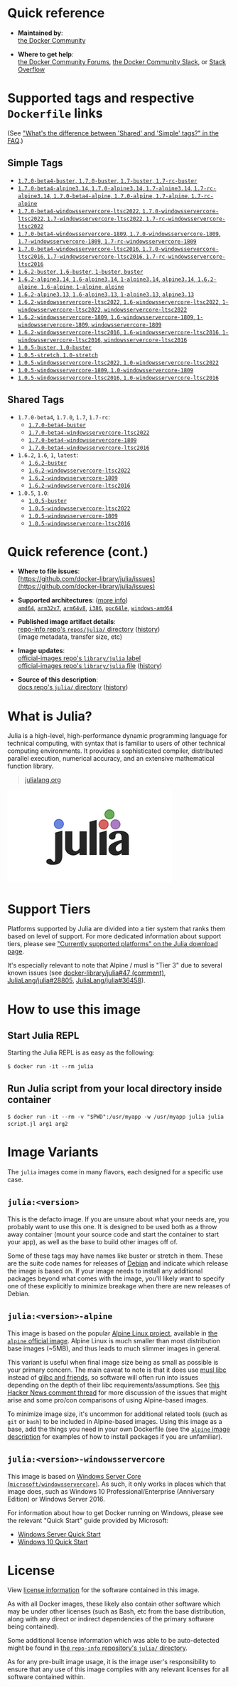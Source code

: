 <!--

********************************************************************************

WARNING:

    DO NOT EDIT "julia/README.md"

    IT IS AUTO-GENERATED

    (from the other files in "julia/" combined with a set of templates)

********************************************************************************

-->

# Quick reference

-	**Maintained by**:  
	[the Docker Community](https://github.com/docker-library/julia)

-	**Where to get help**:  
	[the Docker Community Forums](https://forums.docker.com/), [the Docker Community Slack](https://dockr.ly/slack), or [Stack Overflow](https://stackoverflow.com/search?tab=newest&q=docker)

# Supported tags and respective `Dockerfile` links

(See ["What's the difference between 'Shared' and 'Simple' tags?" in the FAQ](https://github.com/docker-library/faq#whats-the-difference-between-shared-and-simple-tags).)

## Simple Tags

-	[`1.7.0-beta4-buster`, `1.7.0-buster`, `1.7-buster`, `1.7-rc-buster`](https://github.com/docker-library/julia/blob/5a430868c3fdca37e7a8c852b3a96fbeacb95d0f/1.7-rc/buster/Dockerfile)
-	[`1.7.0-beta4-alpine3.14`, `1.7.0-alpine3.14`, `1.7-alpine3.14`, `1.7-rc-alpine3.14`, `1.7.0-beta4-alpine`, `1.7.0-alpine`, `1.7-alpine`, `1.7-rc-alpine`](https://github.com/docker-library/julia/blob/241c1d647e6f03cc0e669ade8057bfa2a0164948/1.7-rc/alpine3.14/Dockerfile)
-	[`1.7.0-beta4-windowsservercore-ltsc2022`, `1.7.0-windowsservercore-ltsc2022`, `1.7-windowsservercore-ltsc2022`, `1.7-rc-windowsservercore-ltsc2022`](https://github.com/docker-library/julia/blob/f1b28468460fce290b8d32c20faedafe6c9c041e/1.7-rc/windows/windowsservercore-ltsc2022/Dockerfile)
-	[`1.7.0-beta4-windowsservercore-1809`, `1.7.0-windowsservercore-1809`, `1.7-windowsservercore-1809`, `1.7-rc-windowsservercore-1809`](https://github.com/docker-library/julia/blob/5a430868c3fdca37e7a8c852b3a96fbeacb95d0f/1.7-rc/windows/windowsservercore-1809/Dockerfile)
-	[`1.7.0-beta4-windowsservercore-ltsc2016`, `1.7.0-windowsservercore-ltsc2016`, `1.7-windowsservercore-ltsc2016`, `1.7-rc-windowsservercore-ltsc2016`](https://github.com/docker-library/julia/blob/5a430868c3fdca37e7a8c852b3a96fbeacb95d0f/1.7-rc/windows/windowsservercore-ltsc2016/Dockerfile)
-	[`1.6.2-buster`, `1.6-buster`, `1-buster`, `buster`](https://github.com/docker-library/julia/blob/16b07a748f97fe67442d7731c6d7714dc8c252cc/1.6/buster/Dockerfile)
-	[`1.6.2-alpine3.14`, `1.6-alpine3.14`, `1-alpine3.14`, `alpine3.14`, `1.6.2-alpine`, `1.6-alpine`, `1-alpine`, `alpine`](https://github.com/docker-library/julia/blob/16b07a748f97fe67442d7731c6d7714dc8c252cc/1.6/alpine3.14/Dockerfile)
-	[`1.6.2-alpine3.13`, `1.6-alpine3.13`, `1-alpine3.13`, `alpine3.13`](https://github.com/docker-library/julia/blob/16b07a748f97fe67442d7731c6d7714dc8c252cc/1.6/alpine3.13/Dockerfile)
-	[`1.6.2-windowsservercore-ltsc2022`, `1.6-windowsservercore-ltsc2022`, `1-windowsservercore-ltsc2022`, `windowsservercore-ltsc2022`](https://github.com/docker-library/julia/blob/f1b28468460fce290b8d32c20faedafe6c9c041e/1.6/windows/windowsservercore-ltsc2022/Dockerfile)
-	[`1.6.2-windowsservercore-1809`, `1.6-windowsservercore-1809`, `1-windowsservercore-1809`, `windowsservercore-1809`](https://github.com/docker-library/julia/blob/16b07a748f97fe67442d7731c6d7714dc8c252cc/1.6/windows/windowsservercore-1809/Dockerfile)
-	[`1.6.2-windowsservercore-ltsc2016`, `1.6-windowsservercore-ltsc2016`, `1-windowsservercore-ltsc2016`, `windowsservercore-ltsc2016`](https://github.com/docker-library/julia/blob/16b07a748f97fe67442d7731c6d7714dc8c252cc/1.6/windows/windowsservercore-ltsc2016/Dockerfile)
-	[`1.0.5-buster`, `1.0-buster`](https://github.com/docker-library/julia/blob/2df03ddf2e51147c7973d4e9fa0bb15602930974/1.0/buster/Dockerfile)
-	[`1.0.5-stretch`, `1.0-stretch`](https://github.com/docker-library/julia/blob/2df03ddf2e51147c7973d4e9fa0bb15602930974/1.0/stretch/Dockerfile)
-	[`1.0.5-windowsservercore-ltsc2022`, `1.0-windowsservercore-ltsc2022`](https://github.com/docker-library/julia/blob/f1b28468460fce290b8d32c20faedafe6c9c041e/1.0/windows/windowsservercore-ltsc2022/Dockerfile)
-	[`1.0.5-windowsservercore-1809`, `1.0-windowsservercore-1809`](https://github.com/docker-library/julia/blob/fc3c116c6fe19f870091df6843ed63a37f6c291b/1.0/windows/windowsservercore-1809/Dockerfile)
-	[`1.0.5-windowsservercore-ltsc2016`, `1.0-windowsservercore-ltsc2016`](https://github.com/docker-library/julia/blob/fc3c116c6fe19f870091df6843ed63a37f6c291b/1.0/windows/windowsservercore-ltsc2016/Dockerfile)

## Shared Tags

-	`1.7.0-beta4`, `1.7.0`, `1.7`, `1.7-rc`:
	-	[`1.7.0-beta4-buster`](https://github.com/docker-library/julia/blob/5a430868c3fdca37e7a8c852b3a96fbeacb95d0f/1.7-rc/buster/Dockerfile)
	-	[`1.7.0-beta4-windowsservercore-ltsc2022`](https://github.com/docker-library/julia/blob/f1b28468460fce290b8d32c20faedafe6c9c041e/1.7-rc/windows/windowsservercore-ltsc2022/Dockerfile)
	-	[`1.7.0-beta4-windowsservercore-1809`](https://github.com/docker-library/julia/blob/5a430868c3fdca37e7a8c852b3a96fbeacb95d0f/1.7-rc/windows/windowsservercore-1809/Dockerfile)
	-	[`1.7.0-beta4-windowsservercore-ltsc2016`](https://github.com/docker-library/julia/blob/5a430868c3fdca37e7a8c852b3a96fbeacb95d0f/1.7-rc/windows/windowsservercore-ltsc2016/Dockerfile)
-	`1.6.2`, `1.6`, `1`, `latest`:
	-	[`1.6.2-buster`](https://github.com/docker-library/julia/blob/16b07a748f97fe67442d7731c6d7714dc8c252cc/1.6/buster/Dockerfile)
	-	[`1.6.2-windowsservercore-ltsc2022`](https://github.com/docker-library/julia/blob/f1b28468460fce290b8d32c20faedafe6c9c041e/1.6/windows/windowsservercore-ltsc2022/Dockerfile)
	-	[`1.6.2-windowsservercore-1809`](https://github.com/docker-library/julia/blob/16b07a748f97fe67442d7731c6d7714dc8c252cc/1.6/windows/windowsservercore-1809/Dockerfile)
	-	[`1.6.2-windowsservercore-ltsc2016`](https://github.com/docker-library/julia/blob/16b07a748f97fe67442d7731c6d7714dc8c252cc/1.6/windows/windowsservercore-ltsc2016/Dockerfile)
-	`1.0.5`, `1.0`:
	-	[`1.0.5-buster`](https://github.com/docker-library/julia/blob/2df03ddf2e51147c7973d4e9fa0bb15602930974/1.0/buster/Dockerfile)
	-	[`1.0.5-windowsservercore-ltsc2022`](https://github.com/docker-library/julia/blob/f1b28468460fce290b8d32c20faedafe6c9c041e/1.0/windows/windowsservercore-ltsc2022/Dockerfile)
	-	[`1.0.5-windowsservercore-1809`](https://github.com/docker-library/julia/blob/fc3c116c6fe19f870091df6843ed63a37f6c291b/1.0/windows/windowsservercore-1809/Dockerfile)
	-	[`1.0.5-windowsservercore-ltsc2016`](https://github.com/docker-library/julia/blob/fc3c116c6fe19f870091df6843ed63a37f6c291b/1.0/windows/windowsservercore-ltsc2016/Dockerfile)

# Quick reference (cont.)

-	**Where to file issues**:  
	[https://github.com/docker-library/julia/issues](https://github.com/docker-library/julia/issues)

-	**Supported architectures**: ([more info](https://github.com/docker-library/official-images#architectures-other-than-amd64))  
	[`amd64`](https://hub.docker.com/r/amd64/julia/), [`arm32v7`](https://hub.docker.com/r/arm32v7/julia/), [`arm64v8`](https://hub.docker.com/r/arm64v8/julia/), [`i386`](https://hub.docker.com/r/i386/julia/), [`ppc64le`](https://hub.docker.com/r/ppc64le/julia/), [`windows-amd64`](https://hub.docker.com/r/winamd64/julia/)

-	**Published image artifact details**:  
	[repo-info repo's `repos/julia/` directory](https://github.com/docker-library/repo-info/blob/master/repos/julia) ([history](https://github.com/docker-library/repo-info/commits/master/repos/julia))  
	(image metadata, transfer size, etc)

-	**Image updates**:  
	[official-images repo's `library/julia` label](https://github.com/docker-library/official-images/issues?q=label%3Alibrary%2Fjulia)  
	[official-images repo's `library/julia` file](https://github.com/docker-library/official-images/blob/master/library/julia) ([history](https://github.com/docker-library/official-images/commits/master/library/julia))

-	**Source of this description**:  
	[docs repo's `julia/` directory](https://github.com/docker-library/docs/tree/master/julia) ([history](https://github.com/docker-library/docs/commits/master/julia))

# What is Julia?

Julia is a high-level, high-performance dynamic programming language for technical computing, with syntax that is familiar to users of other technical computing environments. It provides a sophisticated compiler, distributed parallel execution, numerical accuracy, and an extensive mathematical function library.

> [julialang.org](http://julialang.org/)

![logo](https://raw.githubusercontent.com/docker-library/docs/520519ad7db3ea9fd5d3590e836c839a0ffd6f19/julia/logo.png)

# Support Tiers

Platforms supported by Julia are divided into a tier system that ranks them based on level of support. For more dedicated information about support tiers, please see ["Currently supported platforms" on the Julia download page](https://julialang.org/downloads/#currently_supported_platforms).

It's especially relevant to note that Alpine / musl is "Tier 3" due to several known issues (see [docker-library/julia#47 (comment)](https://github.com/docker-library/julia/pull/47#issuecomment-652661869), [JuliaLang/julia#28805](https://github.com/JuliaLang/julia/issues/28805), [JuliaLang/julia#36458](https://github.com/JuliaLang/julia/issues/36458)).

# How to use this image

## Start Julia REPL

Starting the Julia REPL is as easy as the following:

```console
$ docker run -it --rm julia
```

## Run Julia script from your local directory inside container

```console
$ docker run -it --rm -v "$PWD":/usr/myapp -w /usr/myapp julia julia script.jl arg1 arg2
```

# Image Variants

The `julia` images come in many flavors, each designed for a specific use case.

## `julia:<version>`

This is the defacto image. If you are unsure about what your needs are, you probably want to use this one. It is designed to be used both as a throw away container (mount your source code and start the container to start your app), as well as the base to build other images off of.

Some of these tags may have names like buster or stretch in them. These are the suite code names for releases of [Debian](https://wiki.debian.org/DebianReleases) and indicate which release the image is based on. If your image needs to install any additional packages beyond what comes with the image, you'll likely want to specify one of these explicitly to minimize breakage when there are new releases of Debian.

## `julia:<version>-alpine`

This image is based on the popular [Alpine Linux project](https://alpinelinux.org), available in [the `alpine` official image](https://hub.docker.com/_/alpine). Alpine Linux is much smaller than most distribution base images (~5MB), and thus leads to much slimmer images in general.

This variant is useful when final image size being as small as possible is your primary concern. The main caveat to note is that it does use [musl libc](https://musl.libc.org) instead of [glibc and friends](https://www.etalabs.net/compare_libcs.html), so software will often run into issues depending on the depth of their libc requirements/assumptions. See [this Hacker News comment thread](https://news.ycombinator.com/item?id=10782897) for more discussion of the issues that might arise and some pro/con comparisons of using Alpine-based images.

To minimize image size, it's uncommon for additional related tools (such as `git` or `bash`) to be included in Alpine-based images. Using this image as a base, add the things you need in your own Dockerfile (see the [`alpine` image description](https://hub.docker.com/_/alpine/) for examples of how to install packages if you are unfamiliar).

## `julia:<version>-windowsservercore`

This image is based on [Windows Server Core (`microsoft/windowsservercore`)](https://hub.docker.com/r/microsoft/windowsservercore/). As such, it only works in places which that image does, such as Windows 10 Professional/Enterprise (Anniversary Edition) or Windows Server 2016.

For information about how to get Docker running on Windows, please see the relevant "Quick Start" guide provided by Microsoft:

-	[Windows Server Quick Start](https://msdn.microsoft.com/en-us/virtualization/windowscontainers/quick_start/quick_start_windows_server)
-	[Windows 10 Quick Start](https://msdn.microsoft.com/en-us/virtualization/windowscontainers/quick_start/quick_start_windows_10)

# License

View [license information](http://julialang.org/) for the software contained in this image.

As with all Docker images, these likely also contain other software which may be under other licenses (such as Bash, etc from the base distribution, along with any direct or indirect dependencies of the primary software being contained).

Some additional license information which was able to be auto-detected might be found in [the `repo-info` repository's `julia/` directory](https://github.com/docker-library/repo-info/tree/master/repos/julia).

As for any pre-built image usage, it is the image user's responsibility to ensure that any use of this image complies with any relevant licenses for all software contained within.
